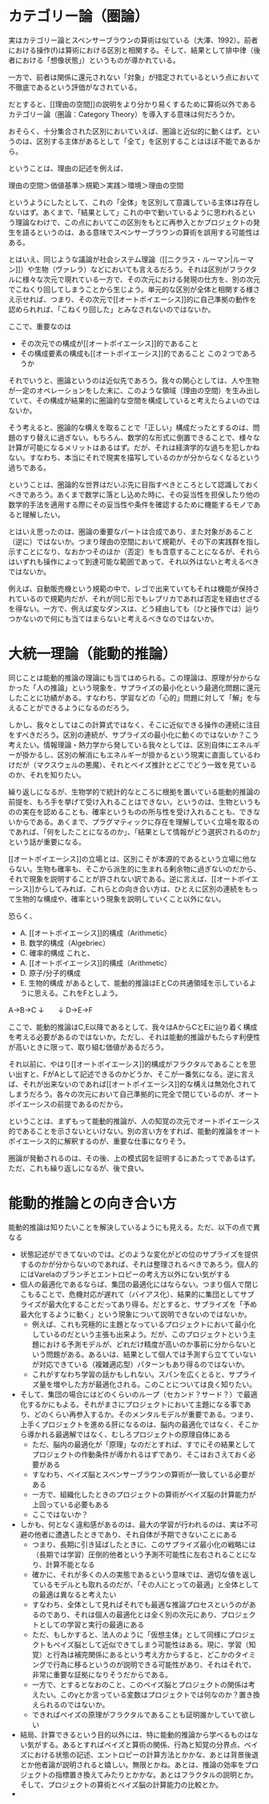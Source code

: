 

# カテゴリー論（圏論）

実はカテゴリー論とスペンサーブラウンの算術は似ている（大澤、1992）。前者における操作(f)は算術における区別と相関する。そして、結果として排中律（後者における「想像状態」）というものが導かれている。

一方で、前者は関係に還元されない「対象」が措定されているという点において不徹底であるという評価がなされている。

だとすると、[[理由の空間]]の説明をより分かり易くするために算術以外であるカテゴリー論（圏論：Category Theory）を導入する意味は何だろうか。

おそらく、十分集合された区別においていえば、圏論と近似的に動くはず。というのは、区別する主体があるとして「全て」を区別することはほぼ不能であるから。

ということは、理由の記述を例えば、

理由の空間＞価値基準＞規範＞実践＞環境＞理由の空間

というようにしたとして、これの「全体」を区別して意識している主体は存在しないはず。あくまで、「結果として」これの中で動いているように思われるという理論なわけで、この点においてこの区別をもとに再参入とかプロジェクトの発生を語るというのは、ある意味でスペンサーブラウンの算術を誤用する可能性はある。

とはいえ、同じような議論が社会システム理論（[[ニクラス・ルーマン|ルーマン]]）や生物（ヴァレラ）などにおいても言えるだろう。それは区別がフラクタルに様々な次元で現れている一方で、その次元における発現の仕方を、別の次元でこねくり回してしまうことから生じよう。単元的な区別が全体と相関する様さえ示せれば、つまり、その次元で[[オートポイエーシス]]的に自己準拠の動作を認められれば、「こねくり回した」とみなされないのではないか。

ここで、重要なのは
* その次元での構成が[[オートポイエーシス]]的であること
* その構成要素の構成も[[オートポイエーシス]]的であること
この２つであろうか

それでいうと、圏論というのは近似先であろう。我々の関心としては、人や生物が一定のオペレーションをした末に、このような領域（理由の空間）を生み出していて、その構成が結果的に圏論的な空間を構成していると考えたらよいのではないか。

そう考えると、圏論的な構えを取ることで「正しい」構成だったとするのは、問題のすり替えに過ぎない。もちろん、数学的な形式に倒置できることで、様々な計算が可能になるメリットはあるはず。だが、それは経済学的な過ちを犯しかねない。すなわち、本当にそれで現実を描写しているのかが分からなくなるという過ちである。

ということは、圏論的な世界はだいぶ先に目指すべきところとして認識しておくべきであろう。あくまで数学に落とし込めた時に、その妥当性を担保したり他の数学的手法を適用する際にその妥当性や条件を確認するために機能するモノであると理解したい。

とはいえ思ったのは、圏論の重要なパートは合成であり、また対象があること（逆に）ではないか。つまり理由の空間において規範が、その下の実践群を指し示すことになり、なおかつそのほか（否定）をも含意することになるが、それらはいずれも操作によって到達可能な範囲であって、それ以外はないと考えるべきではないか。

例えば、自動販売機という規範の中で、レゴで出来ていてもそれは機能が保持されているので規範内だが、それが同じ形でもレプリカであれば否定を経由せざるを得ない。一方で、例えば変なダンスは、どう経由しても（ひと操作では）辿りつかないので何にも当てはまらないと考えるべきなのではないか。

# 大統一理論（能動的推論）

同じことは能動的推論の理論にも当てはめられる。この理論は、原理が分からなかった「人の推論」という現象を、サプライズの最小化という最適化問題に還元したことに功績がある。すなわち、学習などの「心的」問題に対して「解」を与えることができるようになるのだろう。

しかし、我々としてはこの計算式ではなく、そこに近似できる操作の連続に注目をすべきだろう。区別の連続が、サプライズの最小化に動くのではないか？こう考えたい。情報理論・熱力学から発している我々としては、区別自体にエネルギーが掛かるし、区別の解消にもエネルギーが掛かるという現実に直面しているわけだが（マクスウェルの悪魔）、それとベイズ推計とどこでどう一致を見ているのか、それを知りたい。

繰り返しになるが、生物学的で統計的なところに根拠を置いている能動的推論の前提を、もろ手を挙げて受け入れることはできない。というのは、生物というものの実在を認めることも、確率というものの所与性を受け入れることも、できないからである。あくまで、プラグマティックに存在を理解していく立場を取るのであれば、「何をしたことになるのか」、「結果として情報がどう選択されるのか」という話が重要になる。

[[オートポイエーシス]]の立場とは、区別こそが本源的であるという立場に他ならない。生物も確率も、そこから派生的に生まれる剰余物に過ぎないのだから、それで現象を説明することが許されない訳である。逆に言えば、[[オートポイエーシス]]からしてみれば、これらとの向き合い方は、ひとえに区別の連続をもって生物的な構成や、確率という現象を説明していくこと以外にない。

恐らく、
* A. [[オートポイエーシス]]的構成（Arithmetic）
* B. 数学的構成（Algebriec）
* C. 確率的構成
これと、
* A. [[オートポイエーシス]]的構成（Arithmetic）
* D. 原子/分子的構成
* E. 生物的構成
があるとして、能動的推論はEとCの共通領域を示しているように思える。これをFとしよう。

A→B→C
↓　　↓
D→E→F

ここで、能動的推論はC,E以降であるとして、我々はAからCとEに辿り着く構成を考える必要があるのではないか。ただし、それは能動的推論がもたらす利便性が高いときに限って、取り組む価値があるだろう。

それ以前に、やはり[[オートポイエーシス]]的構成がフラクタルであることを思い出すと、FがAとして記述できるのかどうか、そこが一番気になる。逆に言えば、それが出来ないのであれば[[オートポイエーシス]]的な構えは無効化されてしまうだろう。各々の次元において自己準拠的に完全で閉じているのが、オートポイエーシスの前提であるのだから。

ということは、まずもって能動的推論が、人の知覚の次元でオートポイエーシス的であることを示さないといけない。別の言い方をすれば、能動的推論をオートポイエーシス的に解釈するのが、重要な仕事になりそう。

圏論が発動されるのは、その後、上の模式図を証明するにあたってであるはず。ただ、これも繰り返しになるが、後で良い。

# 能動的推論との向き合い方

能動的推論は知りたいことを解決しているようにも見える。ただ、以下の点で異なる

* 状態記述ができてないのでは。どのような変化がどの位のサプライズを提供するのかが分からないのであれば、それは整理されるべきであろう。個人的にはVarelaのブランチとエントロピーの考え方以外にない気がする
* 個人の最適化であるならば、集団の最適化にはならない。つまり個人で閉じこもることで、危機対応が遅れて（バイアス化）、結果的に集団としてサプライズが最大化することだってあり得る。だとすると、サプライズを「予め最大化するように動く」という現象について説明できないのではないか。
	* 例えば、これも究極的に主題となっているプロジェクトにおいて最小化しているのだという主張も出来よう。だが、このプロジェクトという主題における予測モデルが、どれだけ精度が高いのか事前に分からないという問題がある。あるいは、結果として個人では予測すら立てていないが対応できている（複雑適応型）パターンもあり得るのではないか。
	* これがすなわち学習の話かもしれない。スパンを広くとると、サプライズ量を増やした方が最適化される。このことについては良く知りたい。
* そして、集団の場合にはどのくらいのループ（セカンド？サード？）で最適化するかにもよる。それがまさにプロジェクトにおいて主題になる事であり、どのくらい再参入するか。そのメンタルモデルが重要である。つまり、上手くプロジェクトを進める肝になるのは、脳内の最適化ではなく、そこから導かれる最適解ではなく、むしろプロジェクトの原理自体にある
	* ただ、脳内の最適化が「原理」なのだとすれば、すでにその結果としてプロジェクトの作動条件が導かれるはずであり、そこはおさえておく必要がある
	* すなわち、ベイズ脳とスペンサーブラウンの算術が一致している必要がある
	* 一方で、組織化したときのプロジェクトの算術がベイズ脳の計算能力が上回っている必要もある
	* ここではないか？
* しかも、何となく違和感があるのは、最大の学習が行われるのは、実は不可避の他者に遭遇したときであり、それ自体が予期できないことにある
	* つまり、長期に引き延ばしたときに、このサプライズ最小化の戦略には（長期では学習）圧倒的他者という予測不可能性に左右されることになり、計算不能となる
	* 確かに、それが多くの人の実態であるという意味では、適切な値を返しているモデルとも取れるのだが、「その人にとっての最適」と全体としての最適は異なると考えたい
	* すなわち、全体として見ればそれでも最適な推論プロセスというのがあるのであり、それは個人の最適化とは全く別の次元にあり、プロジェクトとしての学習と実行の最適にある
	* ただ、もしかすると、法人のように「仮想主体」として同様にプロジェクトもベイズ脳として近似できてしまう可能性はある。現に、学習（知覚）と行為は補完関係にあるという考え方からすると、どこかのタイミングで行為に移るというのが説明できる可能性があり、それはそれで、非常に重要な証拠になりそうだからである。
	* 一方で、とするとなおのこと、このベイズ脳とプロジェクトの関係は考えたい。このγとか言っている変数はプロジェクトでは何なのか？置き換えられるのではないか。
	* できればベイズの原理がフラクタルであることも証明誰かしていて欲しい
* 結局、計算できるという目的以外には、特に能動的推論から学べるものはない気がする。あるとすればベイズと算術の関係、行為と知覚の分界点、ベイズにおける状態の記述、エントロピーの計算方法とかかな、あとは背景後退とか他者論が説明されると嬉しい。無限とかね。あとは、推論の効率をプロジェクトの指標置き換えてみたりとかかな。あとはフラクタルの説明とか。そして、プロジェクトの算術とベイズ脳の計算能力の比較とか。
* 





